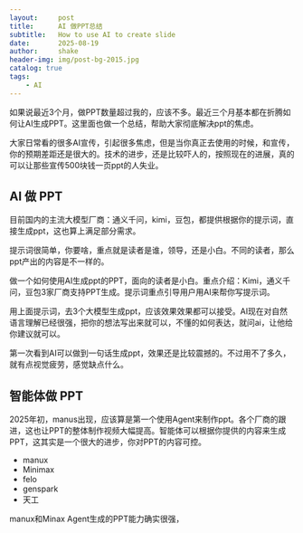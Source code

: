 ```yaml
---
layout:     post
title:      AI 做PPT总结
subtitle:   How to use AI to create slide
date:       2025-08-19
author:     shake
header-img: img/post-bg-2015.jpg
catalog: true
tags:
    - AI
---
```


如果说最近3个月，做PPT数量超过我的，应该不多。最近三个月基本都在折腾如何让AI生成PPT。这里面也做一个总结，帮助大家彻底解决ppt的焦虑。

大家日常看的很多AI宣传，引起很多焦虑，但是当你真正去使用的时候，和宣传，你的预期差距还是很大的。技术的进步，还是比较吓人的，按照现在的进展，真的可以让那些宣传500块钱一页ppt的人失业。

## AI 做 PPT

目前国内的主流大模型厂商：通义千问，kimi，豆包，都提供根据你的提示词，直接生成ppt，这也算上满足部分需求。

提示词很简单，你要啥，重点就是读者是谁，领导，还是小白。不同的读者，那么ppt产出的内容是不一样的。

做一个如何使用AI生成ppt的PPT，面向的读者是小白。重点介绍：Kimi，通义千问，豆包3家厂商支持PPT生成。提示词重点引导用户用AI来帮你写提示词。

用上面提示词，去3个大模型生成ppt，应该效果效果都可以接受。AI现在对自然语言理解已经很强，把你的想法写出来就可以，不懂的如何表达，就问ai，让他给你建议就可以。

第一次看到AI可以做到一句话生成ppt，效果还是比较震撼的。不过用不了多久，就有点视觉疲劳，感觉缺点什么。

## 智能体做 PPT

2025年初，manus出现，应该算是第一个使用Agent来制作ppt。各个厂商的跟进，这也让PPT的整体制作视频大幅提高。智能体可以根据你提供的内容来生成PPT，这其实是一个很大的进步，你对PPT的内容可控。

* manux
* Minimax
* felo
* genspark
* 天工
  
manux和Minax Agent生成的PPT能力确实很强，
